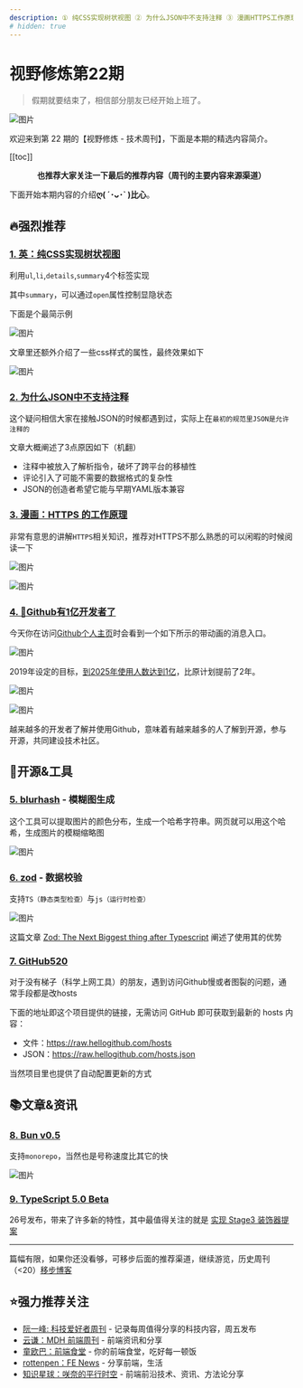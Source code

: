 ```yaml
---
description: ① 纯CSS实现树状视图 ② 为什么JSON中不支持注释 ③ 漫画HTTPS工作原理 ④ 🎉Github有1亿开发者了 ...
# hidden: true
---
```


# 视野修炼第22期
> 假期就要结束了，相信部分朋友已经开始上班了。

![图片](https://img.cdn.sugarat.top/mdImg/MTY3NDY2MzI3MTg2OQ==674663271869)

欢迎来到第 22 期的【视野修炼 - 技术周刊】，下面是本期的精选内容简介。

[[toc]]

<center>

**​也推荐大家关注一下最后的推荐内容（周刊的主要内容来源渠道）**
</center>


下面开始本期内容的介绍**ღ( ´･ᴗ･` )比心**。

## 🔥强烈推荐
### [1. 英：纯CSS实现树状视图](https://iamkate.com/code/tree-views/)

利用`ul`,`li`,`details`,`summary`4个标签实现

其中`summary`，可以通过`open`属性控制显隐状态

下面是个最简示例

![图片](https://img.cdn.sugarat.top/mdImg/MTY3NDc4NzM4NDQxNA==674787384414)

文章里还额外介绍了一些css样式的属性，最终效果如下

![图片](https://img.cdn.sugarat.top/mdImg/MTY3NDc4NzkyMzM3MA==674787923370)

### [2. 为什么JSON中不支持注释](https://www.stefanjudis.com/notes/why-doesnt-json-support-comments/)
这个疑问相信大家在接触JSON的时候都遇到过，实际上在`最初的规范里JSON是允许注释的`

文章大概阐述了3点原因如下（机翻）
* 注释中被放入了解析指令，破坏了跨平台的移植性
* 评论引入了可能不需要的数据格式的复杂性
* JSON的创造者希望它能与早期YAML版本兼容

### [3. 漫画：HTTPS 的工作原理](https://howhttps.works/zh/)
非常有意思的讲解`HTTPS`相关知识，推荐对HTTPS不那么熟悉的可以闲暇的时候阅读一下

![图片](https://img.cdn.sugarat.top/mdImg/MTY3NDg3ODA5Njg2NA==674878096864)

![图片](https://img.cdn.sugarat.top/mdImg/MTY3NDg3NzgyOTAxNQ==674877829016)

### [4. 🎉Github有1亿开发者了](https://github.blog/2023-01-25-100-million-developers-and-counting/)

今天你在访问[Github个人主页](https://github.com/ATQQ)时会看到一个如下所示的带动画的消息入口。

![图片](https://img.cdn.sugarat.top/mdImg/MTY3NDg5NTIzOTk2MQ==674895239961)

2019年设定的目标，[到2025年使用人数达到1亿](https://youtu.be/9EoNqyxtSRM?t=344)，比原计划提前了2年。

![图片](https://img.cdn.sugarat.top/mdImg/MTY3NDg5MzU2NDUwNA==674893564504)

![图片](https://img.cdn.sugarat.top/mdImg/MTY3NDg5MzgzNTAxMQ==674893835011)

越来越多的开发者了解并使用Github，意味着有越来越多的人了解到开源，参与开源，共同建设技术社区。

## 🔧开源&工具
### [5. blurhash](https://github.com/woltapp/blurhash) - 模糊图生成

这个工具可以提取图片的颜色分布，生成一个哈希字符串。网页就可以用这个哈希，生成图片的模糊缩略图

![图片](https://img.cdn.sugarat.top/mdImg/MTY3NDc4OTM3MDk4MQ==674789370981)

### [6. zod](https://github.com/colinhacks/zod) - 数据校验
支持`TS（静态类型检查）`与`js（运行时检查）`

![图片](https://img.cdn.sugarat.top/mdImg/MTY3NDc5MTQ5MjU0OA==674791492548)

这篇文章 [Zod: The Next Biggest thing after Typescript](https://dev.to/jareechang/zod-the-next-biggest-thing-after-typescript-4phh) 阐述了使用其的优势

### [7. GitHub520](https://github.com/521xueweihan/GitHub520)
对于没有梯子（科学上网工具）的朋友，遇到访问Github慢或者图裂的问题，通常手段都是改hosts

下面的地址即这个项目提供的链接，无需访问 GitHub 即可获取到最新的 hosts 内容：
* 文件：https://raw.hellogithub.com/hosts
* JSON：https://raw.hellogithub.com/hosts.json

当然项目里也提供了自动配置更新的方式

## 📚文章&资讯
### [8. Bun v0.5](https://bun.sh/blog/bun-v0.5.0)

支持`monorepo`，当然也是号称速度比其它的快

![图片](https://img.cdn.sugarat.top/mdImg/MTY3NDc5MDQ5OTMzOQ==674790499339)

### [9. TypeScript 5.0 Beta](https://devblogs.microsoft.com/typescript/announcing-typescript-5-0-beta/)

26号发布，带来了许多新的特性，其中最值得关注的就是 [实现 Stage3 装饰器提案](https://github.com/microsoft/TypeScript/pull/50820)

---

篇幅有限，如果你还没看够，可移步后面的推荐渠道，继续游览，历史周刊（<20）[移步博客](https://sugarat.top/weekly/index.html)

## ⭐️强力推荐关注
* [阮一峰: 科技爱好者周刊](https://www.ruanyifeng.com/blog/archives.html) - 记录每周值得分享的科技内容，周五发布
* [云谦：MDH 前端周刊](https://www.yuque.com/chencheng/mdh-weekly) - 前端资讯和分享
* [童欧巴：前端食堂](https://github.com/Geekhyt/weekly) - 你的前端食堂，吃好每一顿饭
* [rottenpen：FE News](https://rottenpen.zhubai.love/) - 分享前端，生活
* [知识星球：咲奈的平行时空](https://public.zsxq.com/groups/28851452458181.html) - 前端前沿技术、资讯、方法论分享
